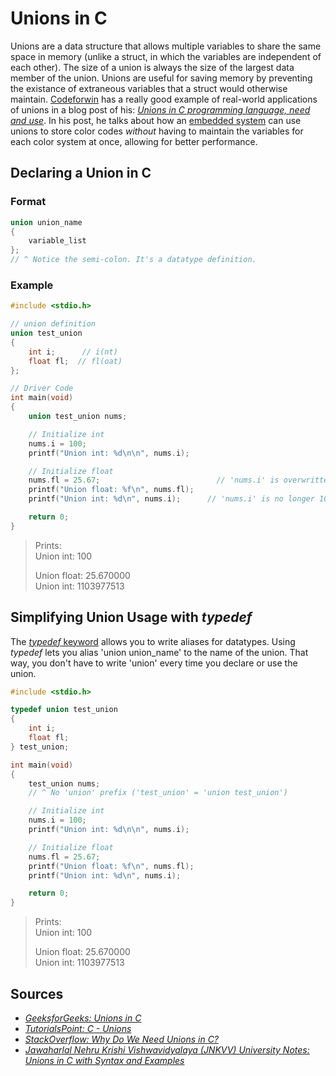 # Unions in C
Unions are a data structure that allows multiple variables to share the same space in memory (unlike a struct, in which the variables are independent of each other).
The size of a union is always the size of the largest data member of the union. Unions are useful for saving memory by preventing the existance of extraneous variables
that a struct would otherwise maintain. [Codeforwin](https://codeforwin.org/) has a really good example of real-world applications of unions in a blog post of his:
[_Unions in C programming language, need and use_](https://codeforwin.org/2018/06/unions-in-c-programming-language-need-and-use.html). In his post, he talks about
how an [embedded system](https://en.wikipedia.org/wiki/Embedded_system) can use unions to store color codes _without_ having to maintain the variables for each color
system at once, allowing for better performance.

## Declaring a Union in C

### Format
```C
union union_name 
{ 
    variable_list 
};    
// ^ Notice the semi-colon. It's a datatype definition.
```

### Example
```C
#include <stdio.h>

// union definition
union test_union
{
    int i;      // i(nt)
    float fl;  // fl(oat)
};

// Driver Code
int main(void)
{
    union test_union nums;

    // Initialize int
    nums.i = 100;
    printf("Union int: %d\n\n", nums.i);

    // Initialize float
    nums.fl = 25.67;                          // 'nums.i' is overwritten here
    printf("Union float: %f\n", nums.fl);
    printf("Union int: %d\n", nums.i);      // 'nums.i' is no longer 100

    return 0;
}
```
> Prints: <br />
> Union int: 100 <br /> 
> 
> Union float: 25.670000 <br /> 
> Union int: 1103977513 <br />

## Simplifying Union Usage with _typedef_
The [_typedef_ keyword](https://www.tutorialspoint.com/cprogramming/c_typedef.htm) allows you to write aliases for datatypes. Using _typedef_ lets you alias 
'union union_name' to the name of the union. That way, you don't have to write 'union' every time you declare or use the union.
```C
#include <stdio.h>

typedef union test_union
{
    int i;
    float fl;
} test_union;

int main(void)
{
    test_union nums;
    // ^ No 'union' prefix ('test_union' = 'union test_union')

    // Initialize int
    nums.i = 100;
    printf("Union int: %d\n\n", nums.i);

    // Initialize float
    nums.fl = 25.67;
    printf("Union float: %f\n", nums.fl);
    printf("Union int: %d\n", nums.i);

    return 0;
}
```
> Prints: <br />
> Union int: 100 <br /> 
> 
> Union float: 25.670000 <br /> 
> Union int: 1103977513 <br />

## Sources
- [_GeeksforGeeks: Unions in C_](https://www.geeksforgeeks.org/union-c/)
- [_TutorialsPoint: C - Unions_](https://www.tutorialspoint.com/cprogramming/c_unions.htm)
- [_StackOverflow: Why Do We Need Unions in C?_](https://stackoverflow.com/questions/252552/why-do-we-need-c-unions)
- [_Jawaharlal Nehru Krishi Vishwavidyalaya (JNKVV) University Notes: Unions in C with Syntax and Examples_](http://www.jnkvv.org/PDF/25042020093559244201357.pdf)
